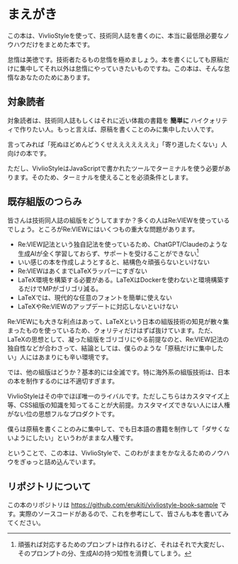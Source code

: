 # まえがき

この本は、VivlioStyleを使って、技術同人誌を書くのに、本当に最低限必要なノウハウだけをまとめた本です。

怠惰は美徳です。技術者たるもの怠惰を極めましょう。本を書くにしても原稿だけに集中してそれ以外は怠惰にやっていきたいものですね。この本は、そんな怠惰なあなたのためにあります。

## 対象読者

対象読者は、技術同人誌もしくはそれに近い体裁の書籍を **簡単に** ハイクォリティで作りたい人。もっと言えば、原稿を書くことのみに集中したい人です。

言ってみれば「死ぬほどめんどうくせえええええええ」「寄り道したくない」人向けの本です。

ただし、VivlioStyleはJavaScriptで書かれたツールでターミナルを使う必要があります。そのため、ターミナルを使えることを必須条件とします。

## 既存組版のつらみ

皆さんは技術同人誌の組版をどうしてますか？多くの人はRe:VIEWを使っているでしょう。ところがRe:VIEWにはいくつもの重大な問題があります。

* Re:VIEW記法という独自記法を使っているため、ChatGPT/Claudeのような生成AIが全く学習しておらず、サポートを受けることができない[^review-prompt]
* いい感じの本を作成しようとすると、結構色々頑張らないといけない
* Re:VIEWはあくまでLaTeXラッパーにすぎない
* LaTeX環境を構築する必要がある。LaTeXはDockerを使わないと環境構築するだけでMPがゴリゴリ減る。
* LaTeXでは、現代的な任意のフォントを簡単に使えない
* LaTeXやRe:VIEWのアップデートに対応しないといけない

[^review-prompt]: 頑張れば対応するためのプロンプトは作れるけど、それはそれで大変だし、そのプロンプトの分、生成AIの持つ知性を消費してしまう。

Re:VIEWにも大きな利点はあって、LaTeXという日本の組版技術の知見が散々集まったものを使っているため、クォリティだけはずば抜けています。ただ、LaTeXの思想として、凝った組版をゴリゴリにやる前提なのと、Re:VIEW記法の独自性などが合わさって、結論としては、僕らのような「原稿だけに集中したい」人にはあまりにも辛い環境です。

では、他の組版はどうか？基本的には全滅です。特に海外系の組版技術は、日本の本を制作するのには不適切すぎます。

VivlioStyleはその中でほぼ唯一のライバルです。ただしこちらはカスタマイズ上等、CSS組版の知識を知ってることが大前提。カスタマイズできない人には人権がない位の思想フルなプロダクトです。

僕らは原稿を書くことのみに集中して、でも日本語の書籍を制作して「ダサくないようにしたい」というわがままな人種です。

ということで、この本は、VivlioStyleで、このわがままをかなえるためのノウハウをぎゅっと詰め込んでいます。

## リポジトリについて

この本のリポジトリは https://github.com/erukiti/vivliostyle-book-sample です。実際のソースコードがあるので、これを参考にして、皆さんも本を書いてみてください。

